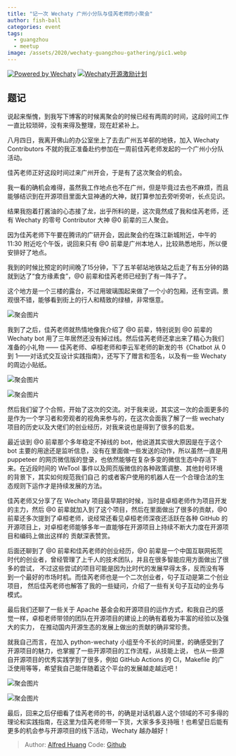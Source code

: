 ```yaml
---
title: "记一次 Wechaty 广州小分队与佳芮老师的小聚会"
author: fish-ball
categories: event
tags:
  - guangzhou
  - meetup
image: /assets/2020/wechaty-guangzhou-gathering/pic1.webp
---
```


[![Powered by Wechaty](https://img.shields.io/badge/Powered%20By-Wechaty-green.svg)](https://github.com/wechaty/wechaty)
[![Wechaty开源激励计划](https://img.shields.io/badge/Wechaty-开源激励计划-green.svg)](https://github.com/juzibot/Welcome/wiki/Everything-about-Wechaty)

## 题记

说起来惭愧，到我写下博客的时候离聚会的时候已经有两周的时间，这段时间工作一直比较琐碎，没有来得及整理，现在赶紧补上。

八月四日，我离开佛山的办公室坐上了去去广州五羊邨的地铁，加入 Wechaty Contributors 不就的我正准备赴约参加在一周前佳芮老师发起的一个广州小分队活动。

佳芮老师正好这段时间过来广州开会，于是有了这次聚会的机会。

我一看的确机会难得，虽然我工作地点也不在广州，但是毕竟过去也不麻烦，而且能够结识到在开源项目里面大显神通的大神，就打算参加去旁听旁听，长点见识。

结果我抱着打酱油的心态接了龙，出乎所料的是，这次竟然成了我和佳芮老师，还有 Wechaty 的零号 Contributor 大神 @0 前辈的三人聚会。

<!--more-->

因为佳芮老师下午要在腾讯的广研开会，因此聚会约在珠江新城附近，中午的 11:30 附近吃个午饭，说回来只有 @0 前辈是广州本地人，比较熟悉地形，所以便安排好了地点。

我到的时候比预定的时间晚了15分钟，下了五羊邨站地铁站之后走了有五分钟的路就到达了“食方缘素食”，@0 前辈和佳芮老师已经到了有一阵子了。

这个地方是一个三楼的露台，不过用玻璃围起来做了一个小的包厢，还有空调。景观很不错，能够看到街上的行人和精致的绿植，非常惬意。

![聚会图片](/assets/2020/wechaty-guangzhou-gathering/pic1.webp)

我到了之后，佳芮老师就热情地像我介绍了 @0 前辈，特别说到 @0 前辈的 Wechaty bot 用了三年居然还没有掉过线。然后佳芮老师还拿出来了精心为我们准备的小礼物 ——
佳芮老师、卓桓老师和李云军老师的新发的书《Chatbot 从 0 到 1——对话式交互设计实践指南》，还写下了赠言和签名，以及有一些 Wechaty 的周边小贴纸。

![聚会图片](/assets/2020/wechaty-guangzhou-gathering/pic2.webp)

![聚会图片](/assets/2020/wechaty-guangzhou-gathering/pic3.webp)

然后我们留了个合照，开始了这次的交流。对于我来说，其实这一次的会面更多的是作为一个学习者和旁观者的视角来参与的，在这次会面我了解了一些 wechaty
项目的历史以及大佬们的创业经历，对我来说也是得到了很多的启发。

最近谈到 @0 前辈那个多年稳定不掉线的 bot，他说道其实很大原因是在于这个 bot 主要的用途还是监听信息，没有在里面做一些发送的动作，所以虽然一直是用 puppeteer
的网页微信版的登录，也依然能够在复杂多变的微信生态中存活下来。在近段时间的 WeTool 事件以及网页版微信的各种政策调整、其他封号环境的背景下，其实如何规范我们自己
的或者客户使用的机器人在一个合理合法的生态规则下运作才是持续发展的方法。

佳芮老师又分享了在 Wechaty 项目最早期的时候，当时是卓桓老师作为项目开发的主力，然后 @0 前辈就加入到了这个项目，然后在里面做出了很多的贡献，@0
前辈还多次提到了卓桓老师，说经常还看见卓桓老师深夜还活跃在各种 GitHub 的开源项目上，对卓桓老师能够多年一直能够在开源项目上持续不断大力度在开源项目和编码上做出这样的
贡献深表赞赏。

后面还聊到了 @0 前辈和佳芮老师的创业经历，@0 前辈是一个中国互联网拓荒时代的创业者，曾经管理了上千人的技术团队，并且在很多智能应用方面做出了很多的尝试，
不过这些尝试的项目可能是因为比时代的发展早得太多，反而没有等到一个最好的市场时机。而佳芮老师也是一个二次创业者，句子互动是第二个创业项目，
然后佳芮老师也解答了我的一些疑问，介绍了一些有关句子互动的业务与模式。

最后我们还聊了一些关于 Apache 基金会和开源项目的运作方式，和我自己的感觉一样，卓桓老师带领的团队在开源项目的建设上的确有着极为丰富的经验以及强大的实力，
在推动国内开源生态的发展上做出的贡献的确非常珍贵。

就我自己而言，在加入 python-wechaty 小组至今不长的时间里，的确感受到了开源项目的魅力，也掌握了一些开源项目的工作流程，从技能上说，
也从一些源自开源项目的优秀实践学到了很多，例如 GitHub Actions 的 CI，Makefile 的广泛使用等等，希望我自己能伴随着这个平台的发展越走越远吧！

![聚会图片](/assets/2020/wechaty-guangzhou-gathering/pic4.webp)

![聚会图片](/assets/2020/wechaty-guangzhou-gathering/pic5.webp)

最后，回来之后仔细看了佳芮老师的书，的确是对话机器人这个领域的不可多得的理论和实践指南，在这里为佳芮老师带一下货，大家多多支持哦！也希望日后能有更多的机会参与开源项目的线下活动，Wechaty 越办越好！

> Author: [Alfred Huang](https://github.com/fish-ball/)
> Code: [Github](https://github.com/fish-ball/wechaty.js.org)
